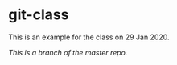 # git-class

This is an example for the class on 29 Jan 2020. 

<em>This is a branch of the master repo.</em>
